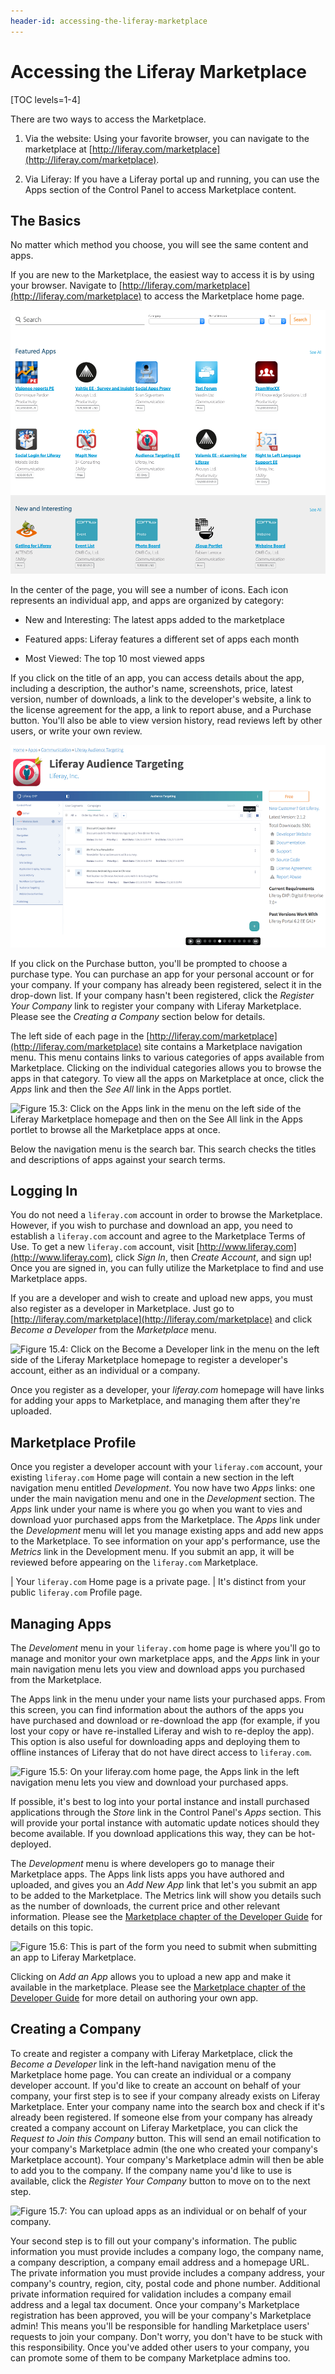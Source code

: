 ```yaml
---
header-id: accessing-the-liferay-marketplace
---
```


# Accessing the Liferay Marketplace

[TOC levels=1-4]

There are two ways to access the Marketplace.

1. Via the website: Using your favorite browser, you can navigate to the
   marketplace at
   [http://liferay.com/marketplace](http://liferay.com/marketplace).

2. Via Liferay: If you have a Liferay portal up and running, you can use the
   Apps section of the Control Panel to access Marketplace content.

## The Basics

No matter which method you choose, you will see the same content and apps.
 
If you are new to the Marketplace, the easiest way to access it is by using your
browser. Navigate to
[http://liferay.com/marketplace](http://liferay.com/marketplace) to access the
Marketplace home page.

![Figure 15.1: You can access and browse the Marketplace home page without a `liferay.com` account but you need an account in order to purchase and download apps.](../../images/marketplace-homepage.png) 
 
In the center of the page, you will see a number of icons. Each icon represents
an individual app, and apps are organized by category:

* New and Interesting: The latest apps added to the marketplace

* Featured apps: Liferay features a different set of apps each month

* Most Viewed: The top 10 most viewed apps

If you click on the title of an app, you can access details about the app,
including a description, the author's name, screenshots, price, latest version,
number of downloads, a link to the developer's website, a link to the license
agreement for the app, a link to report abuse, and a Purchase button. You'll
also be able to view version history, read reviews left by other users, or write
your own review. 

![Figure 15.2: Click on a Marketplace app to view details, ratings, and reviews of the app.](../../images/marketplace-app-details.png) 

If you click on the Purchase button, you'll be prompted to choose a purchase
type. You can purchase an app for your personal account or for your company. If
your company has already been registered, select it in the drop-down list. If
your company hasn't been registered, click the *Register Your Company* link to
register your company with Liferay Marketplace. Please see the *Creating a
Company* section below for details.
 
The left side of each page in the
[http://liferay.com/marketplace](http://liferay.com/marketplace) site contains a
Marketplace navigation menu. This menu contains links to various categories of
apps available from Marketplace. Clicking on the individual categories allows
you to browse the apps in that category. To view all the apps on Marketplace at
once, click the *Apps* link and then the *See All* link in the Apps portlet.

![Figure 15.3: Click on the *Apps* link in the menu on the left side of the Liferay Marketplace homepage and then on the *See All* link in the Apps portlet to browse all the Marketplace apps at once.](../../images/marketplace-browsing-apps.png) 

Below the navigation menu is the search bar. This search checks the titles and
descriptions of apps against your search terms.

## Logging In

You do not need a `liferay.com` account in order to browse the Marketplace.
However, if you wish to purchase and download an app, you need to establish a
`liferay.com` account and agree to the Marketplace Terms of Use. To get a new
`liferay.com` account, visit [http://www.liferay.com](http://www.liferay.com),
click *Sign In*, then *Create Account*, and sign up! Once you are signed in,
you can fully utilize the Marketplace to find and use Marketplace apps.

If you are a developer and wish to create and upload new apps, you must also
register as a developer in Marketplace. Just go to
[http://liferay.com/marketplace](http://liferay.com/marketplace) and click
*Become a Developer* from the *Marketplace* menu.
 
![Figure 15.4: Click on the *Become a Developer* link in the menu on the left side of the Liferay Marketplace homepage to register a developer's account, either as an individual or a company.](../../images/marketplace-registration.png) 

Once you register as a developer, your *liferay.com* homepage will
have links for adding your apps to Marketplace, and managing them after they're
uploaded. 

## Marketplace Profile

Once you register a developer account with your `liferay.com` account, your
existing `liferay.com` Home page will contain a new section in the left
navigation menu entitled *Development*. You now have two *Apps* links: one under
the main navigation menu and one in the *Development* section. The *Apps* link
under your name is where you go when you want to vies and download yuor
purchased apps from the Marketplace. The *Apps* link under the *Development*
menu will let you manage existing apps and add new apps to the Marketplace. To
see information on your app's performance, use the *Metrics* link in the
Development menu. If you submit an app, it will be reviewed before appearing on
the `liferay.com` Marketplace.

| Your `liferay.com` Home page is a private page.
|  It's distinct from your public `liferay.com` Profile page.

## Managing Apps

The *Develoment* menu in your `liferay.com` home page is where you'll go to
manage and monitor your own marketplace apps, and the *Apps* link in your main
navigation menu lets you view and download apps you purchased from the
Marketplace.

The Apps link in the menu under your name lists your purchased apps.  From this
screen, you can find information about the authors of the apps you have
purchased and download or re-download the app (for example, if you lost your
copy or have re-installed Liferay and wish to re-deploy the app).  This option
is also useful for downloading apps and deploying them to offline instances of
Liferay that do not have direct access to `liferay.com`.

![Figure 15.5: On your `liferay.com` home page, the *Apps* link in the left navigation menu lets you view and download your purchased apps.](../../images/marketplace-purchased-apps.png)

If possible, it's best to log into your portal instance and install purchased
applications through the *Store* link in the Control Panel's *Apps* section.
This will provide your portal instance with automatic update notices should
they become available. If you download applications this way, they can be
hot-deployed.
 
The *Development* menu is where developers go to manage their Marketplace apps.
The Apps link lists apps you have authored and uploaded, and gives you an *Add
New App* link that let's you submit an app to be added to the Marketplace. The
Metrics link will show you details such as the number of downloads, the current
price and other relevant information. Please see the 
[Marketplace chapter of the Developer Guide](https://www.liferay.com/documentation/liferay-portal/6.2/development/-/ai/liferay-marketplace-liferay-portal-6-2-dev-guide-11-en) 
for details on this topic.
 
![Figure 15.6: This is part of the form you need to submit when submitting an app to Liferay Marketplace.](../../images/marketplace-upload-app.png)
 
Clicking on *Add an App* allows you to upload a new app and make it available in
the marketplace. Please see the [Marketplace chapter of the Developer Guide](https://www.liferay.com/documentation/liferay-portal/6.2/development/-/ai/liferay-marketplace-liferay-portal-6-2-dev-guide-11-en) 
for more detail on authoring your own app.

## Creating a Company

To create and register a company with Liferay Marketplace, click the *Become a
Developer* link in the left-hand navigation menu of the Marketplace home page.
You can create an individual or a company developer account. If you'd like to
create an account on behalf of your company, your first step is to see if your
company already exists on Liferay Marketplace. Enter your company name into the
search box and check if it's already been registered. If someone else from your
company has already created a company account on Liferay Marketplace, you can
click the *Request to Join this Company* button. This will send an email
notification to your company's Marketplace admin (the one who created your
company's Marketplace account). Your company's Marketplace admin will then be
able to add you to the company. If the company name you'd like to use is
available, click the *Register Your Company* button to move on to the next step. 

![Figure 15.7: You can upload apps as an individual or on behalf of your company.](../../images/marketplace-creating-new-company.png)

Your second step is to fill out your company's information. The public
information you must provide includes a company logo, the company name, a
company description, a company email address and a homepage URL. The private
information you must provide includes a company address, your company's country,
region, city, postal code and phone number. Additional private information
required for validation includes a company email address and a legal tax
document. Once your company's Marketplace registration has been approved, you
will be your company's Marketplace admin! This means you'll be responsible for
handling Marketplace users' requests to join your company. Don't worry, you
don't have to be stuck with this responsibility. Once you've added other users
to your company, you can promote some of them to be company Marketplace admins
too.
